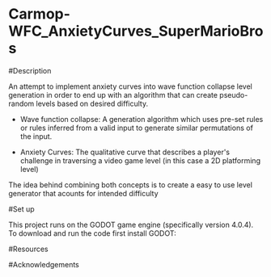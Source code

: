 # Carmop-WFC_AnxietyCurves_SuperMarioBros

#Description

An attempt to implement anxiety curves into wave function collapse level generation in order to 
end up with an algorithm that can create pseudo-random levels based on desired difficulty.

- Wave function collapse:
	A generation algorithm which uses pre-set rules or rules inferred from a valid input to 
	generate similar permutations of the input.
	
- Anxiety Curves:
	The qualitative curve that describes a player's challenge in traversing a video game 
	level (in this case a 2D platforming level)

The idea behind combining both concepts is to create a easy to use level generator that acounts 
for intended difficulty

#Set up

This project runs on the GODOT game engine (specifically version 4.0.4).
To download and run the code first install GODOT:

#Resources

#Acknowledgements
